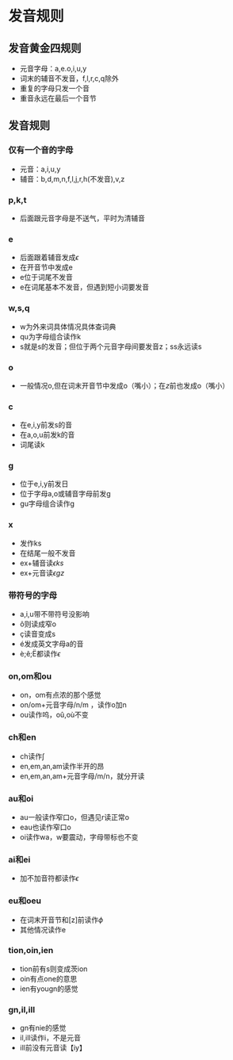 <head>
  <script src="https://cdn.mathjax.org/mathjax/latest/MathJax.js?config=TeX-AMS-MML_HTMLorMML" type="text/javascript"></script>
  <script type="text/x-mathjax-config">
    MathJax.Hub.Config({
      tex2jax: {
      skipTags: ['script', 'noscript', 'style', 'textarea', 'pre'],
      inlineMath: [['$','$']]
      }
    });
  </script>
</head>

# 发音规则
## 发音黄金四规则
- 元音字母：a,e.o,i,u,y
- 词末的辅音不发音，f,l,r,c,q除外
- 重复的字母只发一个音
- 重音永远在最后一个音节

## 发音规则

### 仅有一个音的字母
- 元音：a,i,u,y
- 辅音：b,d,m,n,f,l,j,r,h(不发音),v,z

### p,k,t
- 后面跟元音字母是不送气，平时为清辅音
  
### e
- 后面跟着辅音发成$\epsilon$
- 在开音节中发成e
- e位于词尾不发音
- e在词尾基本不发音，但遇到短小词要发音

### w,s,q
- w为外来词具体情况具体查词典
- qu为字母组合读作k
- s就是s的发音；但位于两个元音字母间要发音z；ss永远读s

### o
- 一般情况o,但在词末开音节中发成o（嘴小）；在$z$前也发成o（嘴小）

### c
- 在e,i,y前发s的音
- 在a,o,u前发k的音
- 词尾读k   

### g
- 位于e,i,y前发日
- 位于字母a,o或辅音字母前发g
- gu字母组合读作g

### x
- 发作ks
- 在结尾一般不发音
- ex$+$辅音读$\epsilon ks$
- ex$+$元音读$\epsilon gz$

### 带符号的字母
- a,i,u带不带符号没影响
- ô则读成窄o
- ç读音变成s
- é发成英文字母a的音
- è;ê;Ë都读作$\epsilon$

### on,om和ou
- on，om有点浓的那个感觉
- on/om+元音字母/n/m ，读作o加n
- ou读作呜，oû,où不变
  
### ch和en
- ch读作$\int$
- en,em,an,am读作半开的昂
- en,em,an,am+元音字母/m/n，就分开读 
  
### au和oi
- au一般读作窄口o，但遇见r读正常o
- eau也读作窄口o
- oi读作wa，w要震动，字母带标也不变

### ai和ei
- 加不加音符都读作$\epsilon$

### eu和oeu
- 在词末开音节和[z]前读作$\phi$
- 其他情况读作e

### tion,oin,ien
- tion前有s则变成茨ion
- oin有点one的意思
- ien有yougn的感觉
  
### gn,il,ill
- gn有nie的感觉
- il,ill读作i，不是元音
- ill前没有元音读【iy】